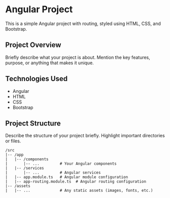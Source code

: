 # Angular Project

This is a simple Angular project with routing, styled using HTML, CSS, and Bootstrap.

## Project Overview

Briefly describe what your project is about. Mention the key features, purpose, or anything that makes it unique.

## Technologies Used

- Angular
- HTML
- CSS
- Bootstrap

## Project Structure

Describe the structure of your project briefly. Highlight important directories or files.

```plaintext
/src
|-- /app
|   |-- /components
|       |-- ...         # Your Angular components
|   |-- /services
|       |-- ...         # Angular services
|   |-- app.module.ts   # Angular module configuration
|   |-- app-routing.module.ts  # Angular routing configuration
|-- /assets
|   |-- ...             # Any static assets (images, fonts, etc.)
